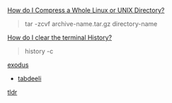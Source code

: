 [How do I Compress a Whole Linux or UNIX Directory?](https://www.cyberciti.biz/faq/how-do-i-compress-a-whole-linux-or-unix-directory/)
> tar -zcvf archive-name.tar.gz directory-name

[How do I clear the terminal History?](https://unix.stackexchange.com/questions/203290/how-do-i-clear-the-terminal-history)
> history -c

[exodus](https://github.com/intoli/exodus)

- [tabdeeli](https://github.com/typon/tabdeeli#linux)

[tldr](https://github.com/tldr-pages/tldr)
